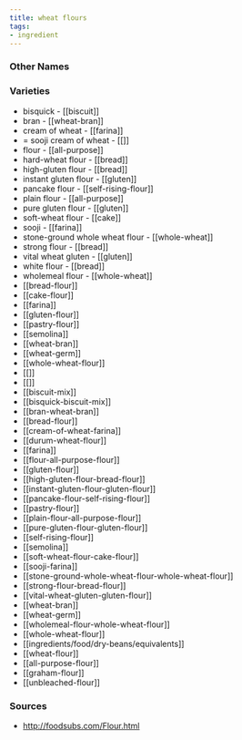 ```yaml
---
title: wheat flours
tags:
- ingredient
---
```



### Other Names


### Varieties

* bisquick - [[biscuit]]
* bran - [[wheat-bran]]
* cream of wheat - [[farina]]
* = sooji cream of wheat - [[]]
* flour - [[all-purpose]]
* hard-wheat flour - [[bread]]
* high-gluten flour - [[bread]]
* instant gluten flour - [[gluten]]
* pancake flour - [[self-rising-flour]]
* plain flour - [[all-purpose]]
* pure gluten flour - [[gluten]]
* soft-wheat flour - [[cake]]
* sooji - [[farina]]
* stone-ground whole wheat flour - [[whole-wheat]]
* strong flour - [[bread]]
* vital wheat gluten - [[gluten]]
* white flour - [[bread]]
* wholemeal flour - [[whole-wheat]]
* [[bread-flour]]
* [[cake-flour]]
* [[farina]]
* [[gluten-flour]]
* [[pastry-flour]]
* [[semolina]]
* [[wheat-bran]]
* [[wheat-germ]]
* [[whole-wheat-flour]]
* [[]]
* [[]]
* [[biscuit-mix]]
* [[bisquick-biscuit-mix]]
* [[bran-wheat-bran]]
* [[bread-flour]]
* [[cream-of-wheat-farina]]
* [[durum-wheat-flour]]
* [[farina]]
* [[flour-all-purpose-flour]]
* [[gluten-flour]]
* [[high-gluten-flour-bread-flour]]
* [[instant-gluten-flour-gluten-flour]]
* [[pancake-flour-self-rising-flour]]
* [[pastry-flour]]
* [[plain-flour-all-purpose-flour]]
* [[pure-gluten-flour-gluten-flour]]
* [[self-rising-flour]]
* [[semolina]]
* [[soft-wheat-flour-cake-flour]]
* [[sooji-farina]]
* [[stone-ground-whole-wheat-flour-whole-wheat-flour]]
* [[strong-flour-bread-flour]]
* [[vital-wheat-gluten-gluten-flour]]
* [[wheat-bran]]
* [[wheat-germ]]
* [[wholemeal-flour-whole-wheat-flour]]
* [[whole-wheat-flour]]
* [[ingredients/food/dry-beans/equivalents]]
* [[wheat-flour]]
* [[all-purpose-flour]]
* [[graham-flour]]
* [[unbleached-flour]]

### Sources
* http://foodsubs.com/Flour.html
